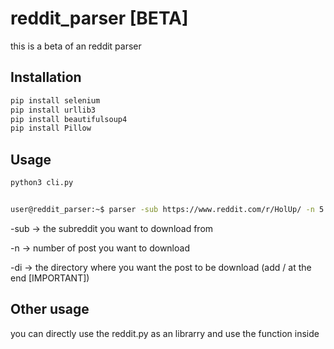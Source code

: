 # reddit_parser [BETA]

this is a beta of an reddit parser


## Installation
```bash
pip install selenium
pip install urllib3
pip install beautifulsoup4
pip install Pillow
```

## Usage
```bash
python3 cli.py
```

```bash

user@reddit_parser:~$ parser -sub https://www.reddit.com/r/HolUp/ -n 5 -di newMeme/
```
-sub -> the subreddit you want to download from

-n -> number of post you want to download

-di -> the directory where you want the post to be download (add / at the end [IMPORTANT])

## Other usage
you can directly use the reddit.py as an librarry and use the function inside
